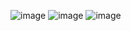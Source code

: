 ![image](https://user-images.githubusercontent.com/68895242/126192536-ae4aded8-1864-4792-bc3a-77c175ab73ae.png)
![image](https://user-images.githubusercontent.com/68895242/126192876-f44f1b02-d2c1-4f24-ae03-bc6f6b076cd1.png)
![image](https://user-images.githubusercontent.com/68895242/126192921-08a1d807-8318-4b3c-9d15-6f422f22a78f.png)

